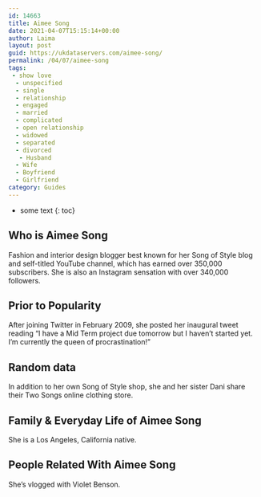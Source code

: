 ```yaml
---
id: 14663
title: Aimee Song
date: 2021-04-07T15:15:14+00:00
author: Laima
layout: post
guid: https://ukdataservers.com/aimee-song/
permalink: /04/07/aimee-song
tags:
 - show love
  - unspecified
  - single
  - relationship
  - engaged
  - married
  - complicated
  - open relationship
  - widowed
  - separated
  - divorced
   - Husband
  - Wife
  - Boyfriend
  - Girlfriend
category: Guides
---
```


* some text
{: toc}


## Who is Aimee Song
                  
                  
                  
Fashion and interior design blogger best known for her Song of Style blog and self-titled YouTube channel, which has earned over 350,000 subscribers. She is also an Instagram sensation with over 340,000 followers. 
                  
              
            
              
            
                
                
                
## Prior to Popularity
                  
                  
                  
After joining Twitter in February 2009, she posted her inaugural tweet reading &#8220;I have a Mid Term project due tomorrow but I haven&#8217;t started yet. I&#8217;m currently the queen of procrastination!&#8221; 
                  
              
            
              
            
                
                
                
## Random data
                  
                  
                  
In addition to her own Song of Style shop, she and her sister Dani share their Two Songs online clothing store. 
                  
              
            
              
            
                
                
                
## Family & Everyday Life of Aimee Song
                  
                  
                  
She is a Los Angeles, California native. 
                  
              
            
              
            
                
                
                
## People Related With Aimee Song
                  
                  
                  
She&#8217;s vlogged with Violet Benson. 
                  
              
            
              
            
                
              
            
              
              
            
            
              
            
          
          
          